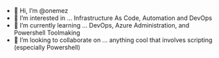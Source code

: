 - 👋 Hi, I’m @onemez
- 👀 I’m interested in ... Infrastructure As Code, Automation and DevOps
- 🌱 I’m currently learning ... DevOps, Azure Administration, and Powershell Toolmaking
- 💞️ I’m looking to collaborate on ... anything cool that involves scripting (especially Powershell)


<!---
onemez/onemez is a ✨ special ✨ repository because its `README.md` (this file) appears on your GitHub profile.
You can click the Preview link to take a look at your changes.
--->
